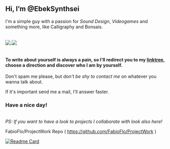 <h2> Hi, I’m @EbekSynthsei</h2>

<p>I'm a simple guy with a passion for <i>Sound Design</i>, <i>Videogames</i> and something more, like Calligraphy and Bonsais.</p>
 
 <br>
 
<div>
   <a href = "https://github.com/EbekSynthsei">
     <img align = "center" src = "https://github-readme-stats.vercel.app/api?username=EbekSynthsei&count_private=true&show_icons=true&theme=github_dark">
   </a>
  
   <a href = "https://github.com/EbekSynthsei">
     <img align = "center" src = "https://github-readme-stats.vercel.app/api/top-langs/?username=EbekSynthsei&theme=github_dark">
   </a>
</div>
<br>
<h4>To write about yourself is always a pain, so I'll redirect you to my <a href = "https://linktr.ee/EbekSynhtsei">linktree</a>, choose a direction and discover who I am by yourself.</h4>

Don't spam me please, but <i>don't be shy to contact me</i> on whatever you wanna talk about.

If it's important send me a mail, I'll answer faster.
<h3>Have a nice day!</h3>





<br>
<i>PS: If you want to have a look to projects I collaborate with look also here!</i>

FabioFlo/ProjectWork Repo ( https://github.com/FabioFlo/ProjectWork )

[![Readme Card](https://github-readme-stats.vercel.app/api/pin/?username=FabioFlo&repo=ProjectWork)](https://github.com/FabioFlo/ProjectWork)

<!---
EbekSynthsei/EbekSynthsei is a ✨ special ✨ repository because its `README.md` (this file) appears on your GitHub profile.
You can click the Preview link to take a look at your changes.
--->
